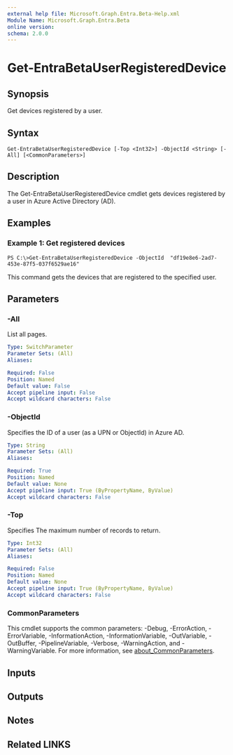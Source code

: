 ```yaml
---
external help file: Microsoft.Graph.Entra.Beta-Help.xml
Module Name: Microsoft.Graph.Entra.Beta
online version:
schema: 2.0.0
---
```


# Get-EntraBetaUserRegisteredDevice

## Synopsis
Get devices registered by a user.

## Syntax

```
Get-EntraBetaUserRegisteredDevice [-Top <Int32>] -ObjectId <String> [-All] [<CommonParameters>]
```

## Description
The Get-EntraBetaUserRegisteredDevice cmdlet gets devices registered by a user in Azure Active Directory (AD).

## Examples

### Example 1: Get registered devices
```
PS C:\>Get-EntraBetaUserRegisteredDevice -ObjectId  "df19e8e6-2ad7-453e-87f5-037f6529ae16"
```

This command gets the devices that are registered to the specified user.

## Parameters

### -All
List all pages.

```yaml
Type: SwitchParameter
Parameter Sets: (All)
Aliases:

Required: False
Position: Named
Default value: False
Accept pipeline input: False
Accept wildcard characters: False
```

### -ObjectId
Specifies the ID of a user (as a UPN or ObjectId) in Azure AD.

```yaml
Type: String
Parameter Sets: (All)
Aliases:

Required: True
Position: Named
Default value: None
Accept pipeline input: True (ByPropertyName, ByValue)
Accept wildcard characters: False
```

### -Top
Specifies The maximum number of records to return.

```yaml
Type: Int32
Parameter Sets: (All)
Aliases:

Required: False
Position: Named
Default value: None
Accept pipeline input: True (ByPropertyName, ByValue)
Accept wildcard characters: False
```

### CommonParameters
This cmdlet supports the common parameters: -Debug, -ErrorAction, -ErrorVariable, -InformationAction, -InformationVariable, -OutVariable, -OutBuffer, -PipelineVariable, -Verbose, -WarningAction, and -WarningVariable. For more information, see [about_CommonParameters](https://go.microsoft.com/fwlink/?LinkID=113216).

## Inputs

## Outputs

## Notes

## Related LINKS